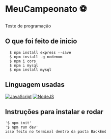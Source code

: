 # MeuCampeonato ⚽
Teste de programação 

## O que foi feito de inicio 
      $ npm install express --save
      $ npm install -g nodemon
      $ npm i cors   
      $ npm i mysql
      $ npm install mysql


## Linguagem usadas

[![JavaScript][JavaScript-logo]][JavaScript-url]
[![NodeJS][NodeJS-logo]][NodeJS-url]


## Instruções para instalar e rodar

    '$ npm init'
    '$ npm run dev'
    isso feito no terminal dentro da pasta BackEnd

[JavaScript-logo]: https://img.shields.io/badge/javascript-%23323330.svg?style=for-the-badge&logo=javascript&logoColor=%23F7DF1E
[JavaScript-url]: https://www.javascript.com/
[Express-logo]: https://img.shields.io/badge/express.js-%23404d59.svg?style=for-the-badge&logo=express&logoColor=%2361DAFB
[Express-url]: https://expressjs.com
[NodeJS-logo]: https://img.shields.io/badge/node.js-6DA55F?style=for-the-badge&logo=node.js&logoColor=white
[NodeJS-url]: https://nodejs.org/en/